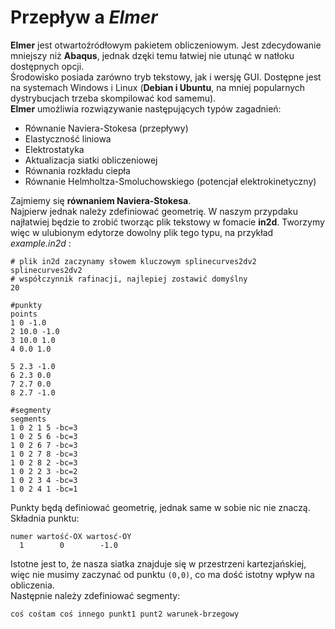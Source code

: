 # Przepływ a _Elmer_

**Elmer** jest otwartoźródłowym pakietem obliczeniowym. Jest zdecydowanie mniejszy niż **Abaqus**, jednak dzęki temu łatwiej nie utunąć w natłoku dostępnych opcji.  
Środowisko posiada zarówno tryb tekstowy, jak i wersję GUI. Dostępne jest na systemach Windows i Linux (**Debian i Ubuntu**, na mniej popularnych dystrybucjach trzeba skompilować kod samemu).  
**Elmer** umożliwia rozwiązywanie następujących typów zagadnień:  
* Równanie Naviera-Stokesa (przepływy)
* Elastyczność liniowa
* Elektrostatyka
* Aktualizacja siatki obliczeniowej
* Równania rozkładu ciepła
* Równanie Helmholtza-Smoluchowskiego (potencjał elektrokinetyczny)

Zajmiemy się **równaniem Naviera-Stokesa**.  
Najpierw jednak należy zdefiniować geometrię. W naszym przypdaku najłatwiej będzie to zrobić tworząc plik tekstowy w fomacie **in2d**. Tworzymy więc w ulubionym edytorze dowolny plik tego typu, na przykład *example.in2d* :  
```
# plik in2d zaczynamy słowem kluczowym splinecurves2dv2
splinecurves2dv2
# współczynnik rafinacji, najlepiej zostawić domyślny
20

#punkty
points
1 0 -1.0
2 10.0 -1.0
3 10.0 1.0
4 0.0 1.0

5 2.3 -1.0
6 2.3 0.0
7 2.7 0.0
8 2.7 -1.0

#segmenty
segments
1 0 2 1 5 -bc=3
1 0 2 5 6 -bc=3
1 0 2 6 7 -bc=3
1 0 2 7 8 -bc=3
1 0 2 8 2 -bc=3
1 0 2 2 3 -bc=2
1 0 2 3 4 -bc=3
1 0 2 4 1 -bc=1
```

Punkty będą definiować geometrię, jednak same w sobie nic nie znaczą. Składnia punktu:  
```
numer wartość-OX wartosć-OY
  1        0        -1.0
```
Istotne jest to, że nasza siatka znajduje się w przestrzeni kartezjańskiej, więc nie musimy zaczynać od punktu `(0,0)`, co ma dość istotny wpływ na obliczenia.  
Następnie należy zdefiniować segmenty:  
```
coś cośtam coś innego punkt1 punt2 warunek-brzegowy
```